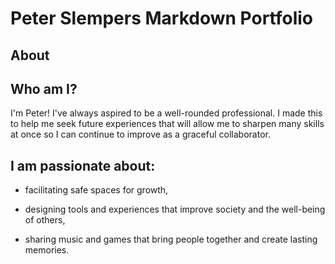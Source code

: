 # Peter Slempers Markdown Portfolio

## About

## Who am I?

<p>I'm Peter! I've always aspired to be a well-rounded professional. I made this to help me seek future experiences that will allow me to sharpen many skills at once so I can continue to improve as a graceful collaborator.</p>

## I am passionate about:

<ul>
<li><p>facilitating safe spaces for growth,</p></li>
<li><p>designing tools and experiences that improve society and the well-being of others,</p></li>
<li><p>sharing music and games that bring people together and create lasting memories.</p></li>
</ul>